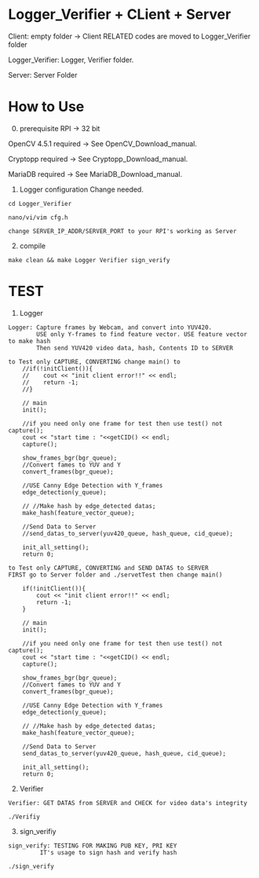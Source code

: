 # Logger_Verifier + CLient + Server

Client: empty folder -> Client RELATED codes are moved to Logger_Verifier folder

Logger_Verifier: Logger, Verifier folder. 

Server: Server Folder

# How to Use
0. prerequisite
 RPI -> 32 bit

 OpenCV 4.5.1 required -> See OpenCV_Download_manual.

 Cryptopp required -> See Cryptopp_Download_manual.

 MariaDB required -> See MariaDB_Download_manual.

1. Logger configuration Change needed.
```
cd Logger_Verifier
```
```
nano/vi/vim cfg.h
```
```
change SERVER_IP_ADDR/SERVER_PORT to your RPI's working as Server
```
2. compile 
```
make clean && make Logger Verifier sign_verify
```

# TEST
1. Logger
```
Logger: Capture frames by Webcam, and convert into YUV420.
        USE only Y-frames to find feature vector. USE feature vector to make hash
        Then send YUV420 video data, hash, Contents ID to SERVER
```
```
to Test only CAPTURE, CONVERTING change main() to 
    //if(!initClient()){
    //    cout << "init client error!!" << endl;
    //    return -1;
    //}
    
    // main
    init();
    
    //if you need only one frame for test then use test() not capture();
    cout << "start time : "<<getCID() << endl;
    capture();
    
    show_frames_bgr(bgr_queue);
    //Convert fames to YUV and Y
    convert_frames(bgr_queue);
    
    //USE Canny Edge Detection with Y_frames
    edge_detection(y_queue);
    
    // //Make hash by edge_detected datas;
    make_hash(feature_vector_queue);

    //Send Data to Server
    //send_datas_to_server(yuv420_queue, hash_queue, cid_queue);
    
    init_all_setting();
    return 0;
```
```
to Test only CAPTURE, CONVERTING and SEND DATAS to SERVER 
FIRST go to Server folder and ./servetTest then change main()

    if(!initClient()){
        cout << "init client error!!" << endl;
        return -1;
    }
    
    // main
    init();
    
    //if you need only one frame for test then use test() not capture();
    cout << "start time : "<<getCID() << endl;
    capture();
    
    show_frames_bgr(bgr_queue);
    //Convert fames to YUV and Y
    convert_frames(bgr_queue);
    
    //USE Canny Edge Detection with Y_frames
    edge_detection(y_queue);
    
    // //Make hash by edge_detected datas;
    make_hash(feature_vector_queue);

    //Send Data to Server
    send_datas_to_server(yuv420_queue, hash_queue, cid_queue);
    
    init_all_setting();
    return 0;
```
2. Verifier
```
Verifier: GET DATAS from SERVER and CHECK for video data's integrity
```
```
./Verifiy
```
3. sign_verifiy
```
sign_verify: TESTING FOR MAKING PUB KEY, PRI KEY
	     IT's usage to sign hash and verify hash
```
```
./sign_verify
```


